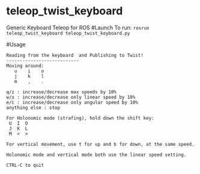 # teleop_twist_keyboard
Generic Keyboard Teleop for ROS
#Launch
To run: `rosrun teleop_twist_keyboard teleop_twist_keyboard.py`

#Usage
```
Reading from the keyboard  and Publishing to Twist!
---------------------------
Moving around:
   u    i    o
   j    k    l
   m    ,    .

q/z : increase/decrease max speeds by 10%
w/x : increase/decrease only linear speed by 10%
e/c : increase/decrease only angular speed by 10%
anything else : stop

For Holonomic mode (strafing), hold down the shift key:
 U  I  O
 J  K  L
 M  <  >

For vertical movement, use t for up and b for down, at the same speed.

Holonomic mode and vertical mode both use the linear speed setting.

CTRL-C to quit
```

